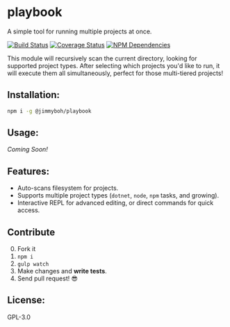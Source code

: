 # playbook
A simple tool for running multiple projects at once.

[![Build Status](https://travis-ci.org/JimmyBoh/playbook.svg?branch=master)](https://travis-ci.org/JimmyBoh/playbook)
[![Coverage Status](https://coveralls.io/repos/github/JimmyBoh/playbook/badge.svg?branch=master)](https://coveralls.io/github/JimmyBoh/playbook?branch=master)
[![NPM Dependencies](https://david-dm.org/JimmyBoh/playbook.svg)](https://david-dm.org/JimmyBoh/playbook)


This module will recursively scan the current directory, looking for supported project types. After selecting which projects you'd like to run, it will execute them all simultaneously, perfect for those multi-tiered projects!

## Installation:

```sh
npm i -g @jimmyboh/playbook
```

## Usage:

_Coming Soon!_

## Features:
 - Auto-scans filesystem for projects.
 - Supports multiple project types (`dotnet`, `node`, `npm` tasks, and growing).
 - Interactive REPL for advanced editing, or direct commands for quick access.
 
## Contribute
 
 0. Fork it
 1. `npm i`
 2. `gulp watch`
 3. Make changes and **write tests**.
 4. Send pull request! :sunglasses:
 
## License:
 
GPL-3.0